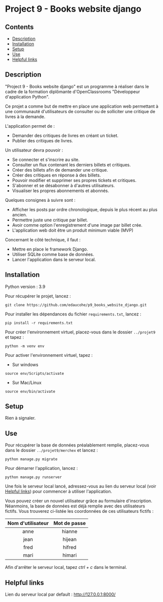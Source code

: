 # Project 9 - Books website django

## Contents
- [Description](#description)
- [Installation](#installation)
- [Setup](#setup)
- [Use](#use)
- [Helpful links](#links)

## Description <a class="anchor" id="description"></a>

"Project 9 - Books website django" est un programme à réaliser dans le cadre de la formation diplômante d'OpenClassrooms "Développeur d'application Python".

Ce projet a comme but de mettre en place une application web permettant à une communauté d'utilisateurs de consulter ou de solliciter une critique de livres à la demande.

L'application permet de :
- Demander des critiques de livres en créant un ticket.
- Publier des critiques de livres.

Un utilisateur devra pouvoir :
- Se connecter et s'inscrire au site.
- Consulter un flux contenant les derniers billets et critiques.
- Créer des billets afin de demander une critique.
- Créer des critiques en réponse à des billets.
- Pouvoir modifier et supprimer ses propres tickets et critiques.
- S'abonner et se désabonner à d'autres utilisateurs.
- Visualiser les propres abonnements et abonnés.

Quelques consignes à suivre sont :
- Afficher les posts par ordre chronologique, depuis le plus récent au plus ancien.
- Permettre juste une critique par billet.
- Avoir comme option l'enregistrement d'une image par billet crée. 
- L'application web doit être un produit minimum viable (MVP) 

Concernant le côté technique, il faut :
- Mettre en place le framework Django.
- Utiliser SQLite comme base de données.
- Lancer l'application dans le serveur local.

## Installation <a class="anchor" id="installation"></a>

Python version : 3.9

Pour récupérer le projet, lancez :
```
git clone https://github.com/edaucohe/p9_books_website_django.git
```

Pour installer les dépendances du fichier `requirements.txt`, lancez :
```
pip install -r requirements.txt
```

Pour créer l'environnement virtuel, placez-vous dans le dossier `../projet9` et tapez :
```
python -m venv env  
```

Pour activer l'environnement virtuel, tapez :

- Sur windows
```
source env/Scripts/activate
```
- Sur Mac/Linux
```
source env/bin/activate
```

## Setup <a class="anchor" id="setup"></a>

Rien à signaler.

## Use <a class="anchor" id="use"></a>

Pour récupérer la base de données préalablement remplie, placez-vous dans le dossier `../projet9/merchex` et lancez :
```
python manage.py migrate  
```
Pour démarrer l'application, lancez :
```
python manage.py runserver  
```

Une fois le serveur local lancé, adressez-vous au lien du serveur local (voir [Helpful links](#links)) pour commencer à utiliser l'application.

Vous pouvez créer un nouvel utilisateur grâce au formulaire d'inscription. Néanmoins, la base de données est déjà remplie 
avec des utilisateurs fictifs. Vous trouverez ci-listée les coordonnées de ces utilisateurs fictifs :

|  Nom d'utilisateur  |  Mot de passe  |
|:-------------------:|:--------------:|
|        anne         |     hianne     |
|        jean         |     hijean     |
|        fred         |     hifred     |
|        mari         |     himari     |

Afin d'arrêter le serveur local, tapez *ctrl + c* dans le terminal. 

## Helpful links <a class="anchor" id="links"></a>

Lien du serveur local par default : http://127.0.0.1:8000/
